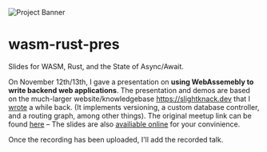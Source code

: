 ![Project Banner](https://cdn.discordapp.com/attachments/677929380780965948/774537349048172554/Frame_19.png)

# wasm-rust-pres
Slides for WASM, Rust, and the State of Async/Await.

On November 12th/13th, I gave a presentation on **using WebAssemebly to write backend web applications**. The presentation and demos are based on the much-larger website/knowledgebase https://slightknack.dev that I [wrote](https://github.com/slightknack/website) a while back. (It implements versioning, a custom database controller, and a routing graph, among other things). The original meetup link can be found [here](https://www.meetup.com/utah-rust/events/273757338/) – The slides are also [availiable online](https://docs.google.com/presentation/d/1cGBil9FRQVijJ5XCWkBS9AMJXsKHvaPDNGFb3IueWQA/edit?usp=sharing) for your convinience.

Once the recording has been uploaded, I'll add the recorded talk.

